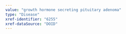 ```yaml
---
value: "growth hormone secreting pituitary adenoma"
type: "Disease"
xref-identifier: "6255"
xref-dataSource: "DOID"
---
```

